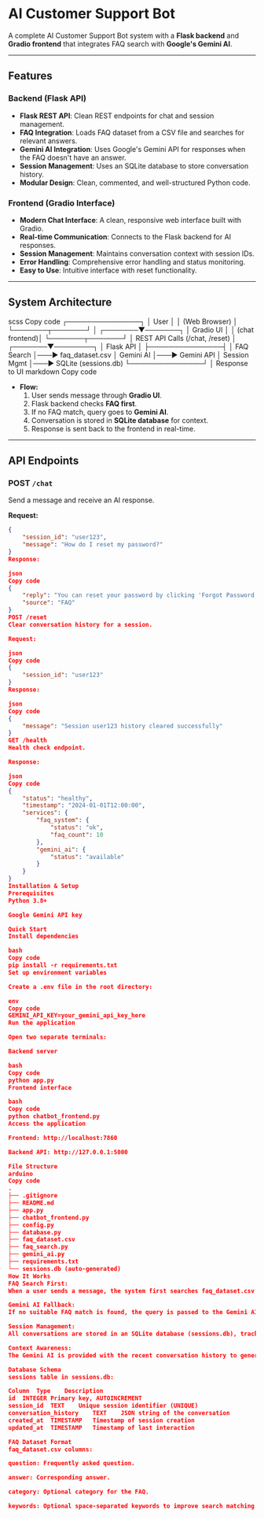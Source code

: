 # AI Customer Support Bot

A complete AI Customer Support Bot system with a **Flask backend** and **Gradio frontend** that integrates FAQ search with **Google's Gemini AI**.

---

## Features

### Backend (Flask API)
- **Flask REST API**: Clean REST endpoints for chat and session management.
- **FAQ Integration**: Loads FAQ dataset from a CSV file and searches for relevant answers.
- **Gemini AI Integration**: Uses Google's Gemini API for responses when the FAQ doesn't have an answer.
- **Session Management**: Uses an SQLite database to store conversation history.
- **Modular Design**: Clean, commented, and well-structured Python code.

### Frontend (Gradio Interface)
- **Modern Chat Interface**: A clean, responsive web interface built with Gradio.
- **Real-time Communication**: Connects to the Flask backend for AI responses.
- **Session Management**: Maintains conversation context with session IDs.
- **Error Handling**: Comprehensive error handling and status monitoring.
- **Easy to Use**: Intuitive interface with reset functionality.

---

## System Architecture

scss
Copy code
      ┌───────────────┐
      │    User       │
      │ (Web Browser) │
      └───────┬───────┘
              │
      ┌───────▼───────┐
      │   Gradio UI   │
      │ (chat frontend)│
      └───────┬───────┘
              │
    REST API Calls (/chat, /reset)
              │
      ┌───────▼────────┐
      │   Flask API    │
      ├───────────────┤
      │ FAQ Search     │───► faq_dataset.csv
      │ Gemini AI      │───► Gemini API
      │ Session Mgmt   │───► SQLite (sessions.db)
      └───────────────┘
              │
       Response to UI
markdown
Copy code

- **Flow:**  
  1. User sends message through **Gradio UI**.  
  2. Flask backend checks **FAQ first**.  
  3. If no FAQ match, query goes to **Gemini AI**.  
  4. Conversation is stored in **SQLite database** for context.  
  5. Response is sent back to the frontend in real-time.

---

## API Endpoints

### POST `/chat`
Send a message and receive an AI response.

**Request:**
```json
{
    "session_id": "user123",
    "message": "How do I reset my password?"
}
Response:

json
Copy code
{
    "reply": "You can reset your password by clicking 'Forgot Password' on the login page and following the email instructions.",
    "source": "FAQ"
}
POST /reset
Clear conversation history for a session.

Request:

json
Copy code
{
    "session_id": "user123"
}
Response:

json
Copy code
{
    "message": "Session user123 history cleared successfully"
}
GET /health
Health check endpoint.

Response:

json
Copy code
{
    "status": "healthy",
    "timestamp": "2024-01-01T12:00:00",
    "services": {
        "faq_system": {
            "status": "ok",
            "faq_count": 10
        },
        "gemini_ai": {
            "status": "available"
        }
    }
}
Installation & Setup
Prerequisites
Python 3.8+

Google Gemini API key

Quick Start
Install dependencies

bash
Copy code
pip install -r requirements.txt
Set up environment variables

Create a .env file in the root directory:

env
Copy code
GEMINI_API_KEY=your_gemini_api_key_here
Run the application

Open two separate terminals:

Backend server

bash
Copy code
python app.py
Frontend interface

bash
Copy code
python chatbot_frontend.py
Access the application

Frontend: http://localhost:7860

Backend API: http://127.0.0.1:5000

File Structure
arduino
Copy code
.
├── .gitignore
├── README.md
├── app.py
├── chatbot_frontend.py
├── config.py
├── database.py
├── faq_dataset.csv
├── faq_search.py
├── gemini_ai.py
├── requirements.txt
└── sessions.db (auto-generated)
How It Works
FAQ Search First:
When a user sends a message, the system first searches faq_dataset.csv for a relevant answer.

Gemini AI Fallback:
If no suitable FAQ match is found, the query is passed to the Gemini AI to generate a dynamic response.

Session Management:
All conversations are stored in an SQLite database (sessions.db), tracking the history for each unique session ID.

Context Awareness:
The Gemini AI is provided with the recent conversation history to generate responses that are contextually aware.

Database Schema
sessions table in sessions.db:

Column	Type	Description
id	INTEGER	Primary key, AUTOINCREMENT
session_id	TEXT	Unique session identifier (UNIQUE)
conversation_history	TEXT	JSON string of the conversation
created_at	TIMESTAMP	Timestamp of session creation
updated_at	TIMESTAMP	Timestamp of last interaction

FAQ Dataset Format
faq_dataset.csv columns:

question: Frequently asked question.

answer: Corresponding answer.

category: Optional category for the FAQ.

keywords: Optional space-separated keywords to improve search matching.